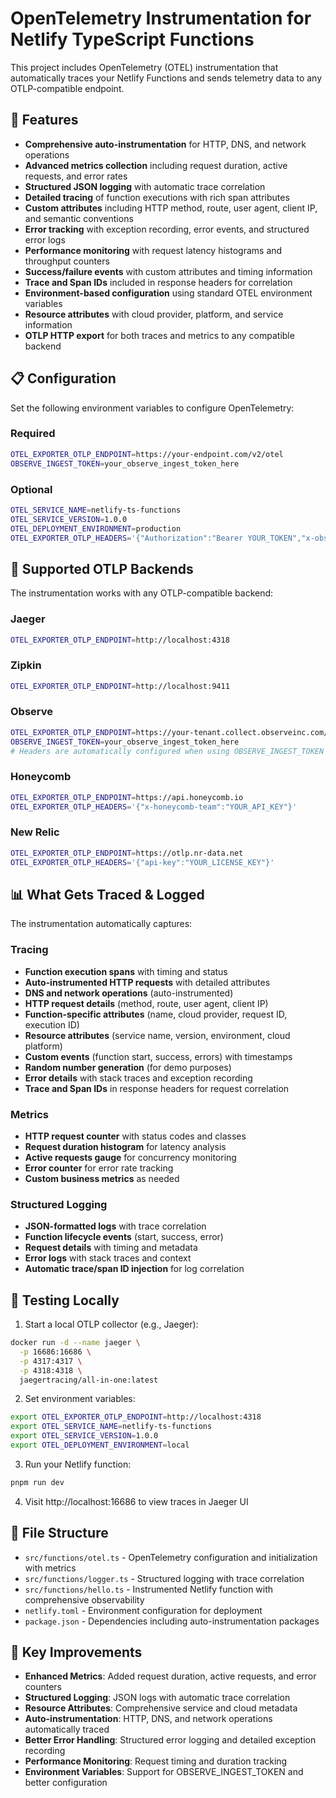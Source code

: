 # OpenTelemetry Instrumentation for Netlify TypeScript Functions

This project includes OpenTelemetry (OTEL) instrumentation that automatically traces your Netlify Functions and sends telemetry data to any OTLP-compatible endpoint.

## 🚀 Features

- **Comprehensive auto-instrumentation** for HTTP, DNS, and network operations
- **Advanced metrics collection** including request duration, active requests, and error rates
- **Structured JSON logging** with automatic trace correlation
- **Detailed tracing** of function executions with rich span attributes
- **Custom attributes** including HTTP method, route, user agent, client IP, and semantic conventions
- **Error tracking** with exception recording, error events, and structured error logs
- **Performance monitoring** with request latency histograms and throughput counters
- **Success/failure events** with custom attributes and timing information
- **Trace and Span IDs** included in response headers for correlation
- **Environment-based configuration** using standard OTEL environment variables
- **Resource attributes** with cloud provider, platform, and service information
- **OTLP HTTP export** for both traces and metrics to any compatible backend

## 📋 Configuration

Set the following environment variables to configure OpenTelemetry:

### Required

```bash
OTEL_EXPORTER_OTLP_ENDPOINT=https://your-endpoint.com/v2/otel
OBSERVE_INGEST_TOKEN=your_observe_ingest_token_here
```

### Optional

```bash
OTEL_SERVICE_NAME=netlify-ts-functions
OTEL_SERVICE_VERSION=1.0.0
OTEL_DEPLOYMENT_ENVIRONMENT=production
OTEL_EXPORTER_OTLP_HEADERS='{"Authorization":"Bearer YOUR_TOKEN","x-observe-target-package":"Tracing"}'
```

## 🔧 Supported OTLP Backends

The instrumentation works with any OTLP-compatible backend:

### Jaeger

```bash
OTEL_EXPORTER_OTLP_ENDPOINT=http://localhost:4318
```

### Zipkin

```bash
OTEL_EXPORTER_OTLP_ENDPOINT=http://localhost:9411
```

### Observe

```bash
OTEL_EXPORTER_OTLP_ENDPOINT=https://your-tenant.collect.observeinc.com/v2/otel
OBSERVE_INGEST_TOKEN=your_observe_ingest_token_here
# Headers are automatically configured when using OBSERVE_INGEST_TOKEN
```

### Honeycomb

```bash
OTEL_EXPORTER_OTLP_ENDPOINT=https://api.honeycomb.io
OTEL_EXPORTER_OTLP_HEADERS='{"x-honeycomb-team":"YOUR_API_KEY"}'
```

### New Relic

```bash
OTEL_EXPORTER_OTLP_ENDPOINT=https://otlp.nr-data.net
OTEL_EXPORTER_OTLP_HEADERS='{"api-key":"YOUR_LICENSE_KEY"}'
```

## 📊 What Gets Traced & Logged

The instrumentation automatically captures:

### Tracing
- **Function execution spans** with timing and status
- **Auto-instrumented HTTP requests** with detailed attributes
- **DNS and network operations** (auto-instrumented)
- **HTTP request details** (method, route, user agent, client IP)
- **Function-specific attributes** (name, cloud provider, request ID, execution ID)
- **Resource attributes** (service name, version, environment, cloud platform)
- **Custom events** (function start, success, errors) with timestamps
- **Random number generation** (for demo purposes)
- **Error details** with stack traces and exception recording
- **Trace and Span IDs** in response headers for request correlation

### Metrics
- **HTTP request counter** with status codes and classes
- **Request duration histogram** for latency analysis
- **Active requests gauge** for concurrency monitoring
- **Error counter** for error rate tracking
- **Custom business metrics** as needed

### Structured Logging
- **JSON-formatted logs** with trace correlation
- **Function lifecycle events** (start, success, error)
- **Request details** with timing and metadata
- **Error logs** with stack traces and context
- **Automatic trace/span ID injection** for log correlation

## 🧪 Testing Locally

1. Start a local OTLP collector (e.g., Jaeger):

```bash
docker run -d --name jaeger \
  -p 16686:16686 \
  -p 4317:4317 \
  -p 4318:4318 \
  jaegertracing/all-in-one:latest
```

2. Set environment variables:

```bash
export OTEL_EXPORTER_OTLP_ENDPOINT=http://localhost:4318
export OTEL_SERVICE_NAME=netlify-ts-functions
export OTEL_SERVICE_VERSION=1.0.0
export OTEL_DEPLOYMENT_ENVIRONMENT=local
```

3. Run your Netlify function:

```bash
pnpm run dev
```

4. Visit http://localhost:16686 to view traces in Jaeger UI

## 📁 File Structure

- `src/functions/otel.ts` - OpenTelemetry configuration and initialization with metrics
- `src/functions/logger.ts` - Structured logging with trace correlation
- `src/functions/hello.ts` - Instrumented Netlify function with comprehensive observability
- `netlify.toml` - Environment configuration for deployment
- `package.json` - Dependencies including auto-instrumentation packages

## 🔧 Key Improvements

- **Enhanced Metrics**: Added request duration, active requests, and error counters
- **Structured Logging**: JSON logs with automatic trace correlation
- **Resource Attributes**: Comprehensive service and cloud metadata
- **Auto-instrumentation**: HTTP, DNS, and network operations automatically traced
- **Better Error Handling**: Structured error logging and detailed exception recording
- **Performance Monitoring**: Request timing and duration tracking
- **Environment Variables**: Support for OBSERVE_INGEST_TOKEN and better configuration
